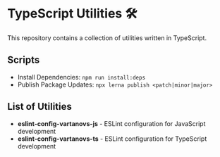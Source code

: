 # TypeScript Utilities 🛠️

This repository contains a collection of utilities written in TypeScript.

## Scripts

- Install Dependencies: `npm run install:deps`
- Publish Package Updates: `npx lerna publish <patch|minor|major>`

## List of Utilities

- **eslint-config-vartanovs-js** - ESLint configuration for JavaScript development
- **eslint-config-vartanovs-ts** - ESLint configuration for TypeScript development
